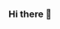 ### Hi there 👋

<!--
**FireBlizz/FireBlizz** is a ✨ _special_ ✨ repository because its `README.md` (this file) appears on your GitHub profile.

Here are some ideas to get you started:

- 🔭 I’m currently working on ... a bot on discord
- 🌱 I’m currently learning ... how to use node.js
- 👯 I’m looking to collaborate on ... nothing rn
- 🤔 I’m looking for help with ... createing a complex bot for discord
- 💬 Ask me about ... how to make a basic bot
- 📫 How to reach me: ... kadtor22@student.wintec.ac.nz
- ⚡ Fun fact: ... Jira by defalt sends emails to everyone when you make a small change. with a delay of 10 min. its not fun getting send 50 emails about small changes you did.
-->
